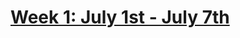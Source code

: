 # [Week 1: July 1st - July 7th](https://leetcode.com/explore/featured/card/july-leetcoding-challenge/544/week-1-july-1st-july-7th/)
